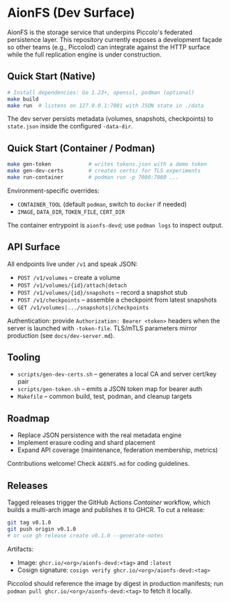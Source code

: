 # AionFS (Dev Surface)

AionFS is the storage service that underpins Piccolo's federated persistence layer. This repository currently exposes a development façade so other teams (e.g., Piccolod) can integrate against the HTTP surface while the full replication engine is under construction.

## Quick Start (Native)

```bash
# Install dependencies: Go 1.23+, openssl, podman (optional)
make build
make run  # listens on 127.0.0.1:7081 with JSON state in ./data
```

The dev server persists metadata (volumes, snapshots, checkpoints) to `state.json` inside the configured `-data-dir`.

## Quick Start (Container / Podman)

```bash
make gen-token            # writes tokens.json with a demo token
make gen-dev-certs        # creates certs/ for TLS experiments
make run-container        # podman run -p 7080:7080 ...
```

Environment-specific overrides:

- `CONTAINER_TOOL` (default `podman`, switch to `docker` if needed)
- `IMAGE`, `DATA_DIR`, `TOKEN_FILE`, `CERT_DIR`

The container entrypoint is `aionfs-devd`; use `podman logs` to inspect output.

## API Surface

All endpoints live under `/v1` and speak JSON:

- `POST /v1/volumes` – create a volume
- `POST /v1/volumes/{id}/attach|detach`
- `POST /v1/volumes/{id}/snapshots` – record a snapshot stub
- `POST /v1/checkpoints` – assemble a checkpoint from latest snapshots
- `GET /v1/volumes|.../snapshots|/checkpoints`

Authentication: provide `Authorization: Bearer <token>` headers when the server is launched with `-token-file`. TLS/mTLS parameters mirror production (see `docs/dev-server.md`).

## Tooling

- `scripts/gen-dev-certs.sh` – generates a local CA and server cert/key pair
- `scripts/gen-token.sh` – emits a JSON token map for bearer auth
- `Makefile` – common build, test, podman, and cleanup targets

## Roadmap

- Replace JSON persistence with the real metadata engine
- Implement erasure coding and shard placement
- Expand API coverage (maintenance, federation membership, metrics)

Contributions welcome! Check `AGENTS.md` for coding guidelines.

## Releases

Tagged releases trigger the GitHub Actions *Container* workflow, which builds a multi-arch image and publishes it to GHCR. To cut a release:

```bash
git tag v0.1.0
git push origin v0.1.0
# or use gh release create v0.1.0 --generate-notes
```

Artifacts:
- Image: `ghcr.io/<org>/aionfs-devd:<tag>` and `:latest`
- Cosign signature: `cosign verify ghcr.io/<org>/aionfs-devd:<tag>`

Piccolod should reference the image by digest in production manifests; run `podman pull ghcr.io/<org>/aionfs-devd:<tag>` to fetch it locally.
